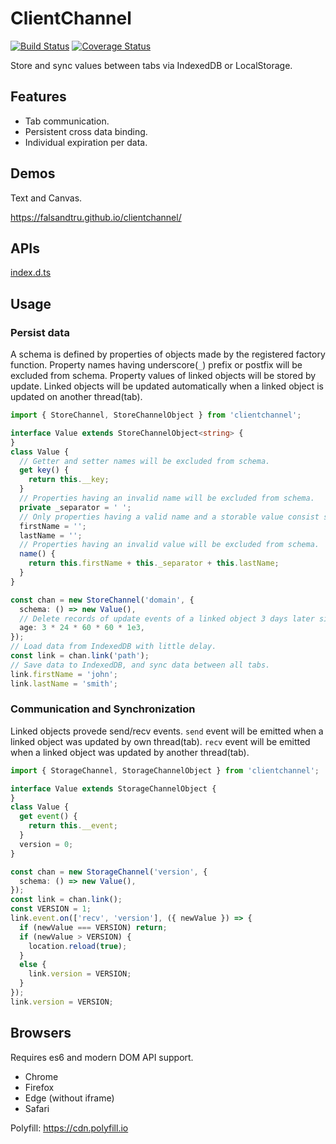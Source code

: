 # ClientChannel

[![Build Status](https://travis-ci.org/falsandtru/clientchannel.svg?branch=master)](https://travis-ci.org/falsandtru/clientchannel)
[![Coverage Status](https://coveralls.io/repos/falsandtru/clientchannel/badge.svg?branch=master&service=github)](https://coveralls.io/github/falsandtru/clientchannel?branch=master)

Store and sync values between tabs via IndexedDB or LocalStorage.

## Features

- Tab communication.
- Persistent cross data binding.
- Individual expiration per data.

## Demos

Text and Canvas.

https://falsandtru.github.io/clientchannel/

## APIs

[index.d.ts](index.d.ts)

## Usage

### Persist data

A schema is defined by properties of objects made by the registered factory function.
Property names having underscore(`_`) prefix or postfix will be excluded from schema.
Property values of linked objects will be stored by update.
Linked objects will be updated automatically when a linked object is updated on another thread(tab).

```ts
import { StoreChannel, StoreChannelObject } from 'clientchannel';

interface Value extends StoreChannelObject<string> {
}
class Value {
  // Getter and setter names will be excluded from schema.
  get key() {
    return this.__key;
  }
  // Properties having an invalid name will be excluded from schema.
  private _separator = ' ';
  // Only properties having a valid name and a storable value consist schema.
  firstName = '';
  lastName = '';
  // Properties having an invalid value will be excluded from schema.
  name() {
    return this.firstName + this._separator + this.lastName;
  }
}

const chan = new StoreChannel('domain', {
  schema: () => new Value(),
  // Delete records of update events of a linked object 3 days later since the last access.
  age: 3 * 24 * 60 * 60 * 1e3,
});
// Load data from IndexedDB with little delay.
const link = chan.link('path');
// Save data to IndexedDB, and sync data between all tabs.
link.firstName = 'john';
link.lastName = 'smith';
```

### Communication and Synchronization

Linked objects provede send/recv events.
`send` event will be emitted when a linked object was updated by own thread(tab).
`recv` event will be emitted when a linked object was updated by another thread(tab).

```ts
import { StorageChannel, StorageChannelObject } from 'clientchannel';

interface Value extends StorageChannelObject {
}
class Value {
  get event() {
    return this.__event;
  }
  version = 0;
}

const chan = new StorageChannel('version', {
  schema: () => new Value(),
});
const link = chan.link();
const VERSION = 1;
link.event.on(['recv', 'version'], ({ newValue }) => {
  if (newValue === VERSION) return;
  if (newValue > VERSION) {
    location.reload(true);
  }
  else {
    link.version = VERSION;
  }
});
link.version = VERSION;
```

## Browsers

Requires es6 and modern DOM API support.

- Chrome
- Firefox
- Edge (without iframe)
- Safari

Polyfill: https://cdn.polyfill.io
